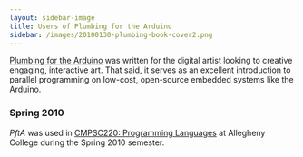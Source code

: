 ```yaml
---
layout: sidebar-image
title: Users of Plumbing for the Arduino
sidebar: /images/20100130-plumbing-book-cover2.png
---
```


[Plumbing for the Arduino](/book/) was written for the digital artist looking to creative engaging, interactive art. That said, it serves as an excellent introduction to parallel programming on low-cost, open-source embedded systems like the Arduino. 

### Spring 2010
*PftA* was used in [CMPSC220: Programming Languages](http://www.rockalypse.org/courses/cmpsc220sp10/) at Allegheny College during the Spring 2010 semester.
